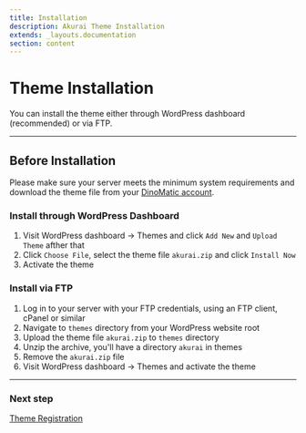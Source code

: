 ```yaml
---
title: Installation
description: Akurai Theme Installation
extends: _layouts.documentation
section: content
---
```


# Theme Installation

You can install the theme either through WordPress dashboard (recommended) or via FTP.

---

## Before Installation

Please make sure your server meets the minimum system requirements and download the theme file from your [DinoMatic account](https://dinomatic.com/account).

### Install through WordPress Dashboard

1. Visit WordPress dashboard &#8594; Themes and click `Add New` and `Upload Theme` afther that
2. Click `Choose File`, select the theme file `akurai.zip` and click `Install Now`
3. Activate the theme

### Install via FTP

1. Log in to your server with your FTP credentials, using an FTP client, cPanel or similar
2. Navigate to `themes` directory from your WordPress website root
3. Upload the theme file `akurai.zip` to `themes` directory
4. Unzip the archive, you'll have a directory `akurai` in themes
5. Remove the `akurai.zip` file
6. Visit WordPress dashboard &#8594; Themes and activate the theme

---

### Next step

[Theme Registration](/docs/akurai/registration)
